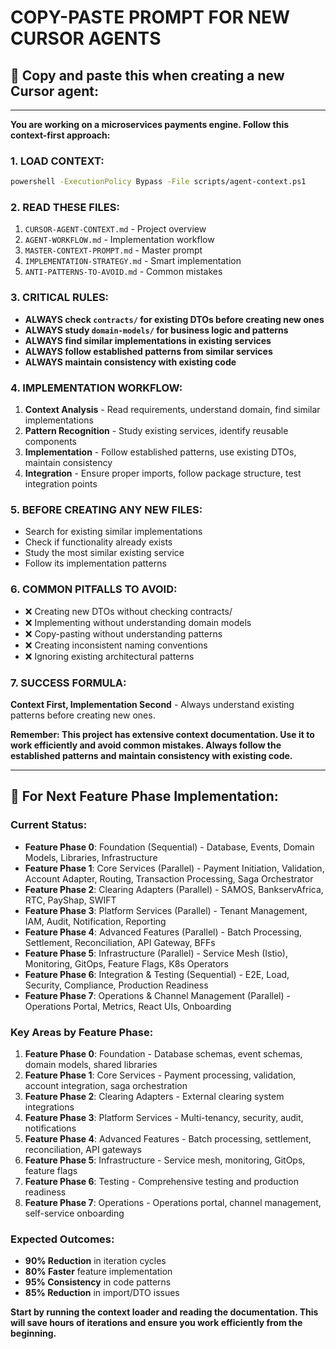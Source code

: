 # COPY-PASTE PROMPT FOR NEW CURSOR AGENTS

## 🎯 **Copy and paste this when creating a new Cursor agent:**

---

**You are working on a microservices payments engine. Follow this context-first approach:**

### **1. LOAD CONTEXT:**
```bash
powershell -ExecutionPolicy Bypass -File scripts/agent-context.ps1
```

### **2. READ THESE FILES:**
1. `CURSOR-AGENT-CONTEXT.md` - Project overview
2. `AGENT-WORKFLOW.md` - Implementation workflow
3. `MASTER-CONTEXT-PROMPT.md` - Master prompt
4. `IMPLEMENTATION-STRATEGY.md` - Smart implementation
5. `ANTI-PATTERNS-TO-AVOID.md` - Common mistakes

### **3. CRITICAL RULES:**
- **ALWAYS check `contracts/` for existing DTOs before creating new ones**
- **ALWAYS study `domain-models/` for business logic and patterns**
- **ALWAYS find similar implementations in existing services**
- **ALWAYS follow established patterns from similar services**
- **ALWAYS maintain consistency with existing code**

### **4. IMPLEMENTATION WORKFLOW:**
1. **Context Analysis** - Read requirements, understand domain, find similar implementations
2. **Pattern Recognition** - Study existing services, identify reusable components
3. **Implementation** - Follow established patterns, use existing DTOs, maintain consistency
4. **Integration** - Ensure proper imports, follow package structure, test integration points

### **5. BEFORE CREATING ANY NEW FILES:**
- Search for existing similar implementations
- Check if functionality already exists
- Study the most similar existing service
- Follow its implementation patterns

### **6. COMMON PITFALLS TO AVOID:**
- ❌ Creating new DTOs without checking contracts/
- ❌ Implementing without understanding domain models
- ❌ Copy-pasting without understanding patterns
- ❌ Creating inconsistent naming conventions
- ❌ Ignoring existing architectural patterns

### **7. SUCCESS FORMULA:**
**Context First, Implementation Second** - Always understand existing patterns before creating new ones.

**Remember: This project has extensive context documentation. Use it to work efficiently and avoid common mistakes. Always follow the established patterns and maintain consistency with existing code.**

---

## 🚀 **For Next Feature Phase Implementation:**

### **Current Status:**
- **Feature Phase 0**: Foundation (Sequential) - Database, Events, Domain Models, Libraries, Infrastructure
- **Feature Phase 1**: Core Services (Parallel) - Payment Initiation, Validation, Account Adapter, Routing, Transaction Processing, Saga Orchestrator
- **Feature Phase 2**: Clearing Adapters (Parallel) - SAMOS, BankservAfrica, RTC, PayShap, SWIFT
- **Feature Phase 3**: Platform Services (Parallel) - Tenant Management, IAM, Audit, Notification, Reporting
- **Feature Phase 4**: Advanced Features (Parallel) - Batch Processing, Settlement, Reconciliation, API Gateway, BFFs
- **Feature Phase 5**: Infrastructure (Parallel) - Service Mesh (Istio), Monitoring, GitOps, Feature Flags, K8s Operators
- **Feature Phase 6**: Integration & Testing (Sequential) - E2E, Load, Security, Compliance, Production Readiness
- **Feature Phase 7**: Operations & Channel Management (Parallel) - Operations Portal, Metrics, React UIs, Onboarding

### **Key Areas by Feature Phase:**
1. **Feature Phase 0**: Foundation - Database schemas, event schemas, domain models, shared libraries
2. **Feature Phase 1**: Core Services - Payment processing, validation, account integration, saga orchestration
3. **Feature Phase 2**: Clearing Adapters - External clearing system integrations
4. **Feature Phase 3**: Platform Services - Multi-tenancy, security, audit, notifications
5. **Feature Phase 4**: Advanced Features - Batch processing, settlement, reconciliation, API gateways
6. **Feature Phase 5**: Infrastructure - Service mesh, monitoring, GitOps, feature flags
7. **Feature Phase 6**: Testing - Comprehensive testing and production readiness
8. **Feature Phase 7**: Operations - Operations portal, channel management, self-service onboarding

### **Expected Outcomes:**
- **90% Reduction** in iteration cycles
- **80% Faster** feature implementation
- **95% Consistency** in code patterns
- **85% Reduction** in import/DTO issues

**Start by running the context loader and reading the documentation. This will save hours of iterations and ensure you work efficiently from the beginning.**
